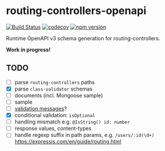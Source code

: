 # routing-controllers-openapi
[![Build Status](https://travis-ci.org/epiphone/routing-controllers-openapi.svg?token=LxSHquEwyhSfU8JddMyx&branch=master)](https://travis-ci.com/epiphone/routing-controllers-openapi) [![codecov](https://codecov.io/gh/epiphone/routing-controllers-openapi/branch/master/graph/badge.svg)](https://codecov.io/gh/epiphone/routing-controllers-openapi) [![npm version](https://badge.fury.io/js/routing-controllers-openapi.svg)](https://badge.fury.io/js/routing-controllers-openapi)

Runtime OpenAPI v3 schema generation for routing-controllers.

**Work in progress!**

## TODO
- [ ] parse `routing-controllers` paths
- [x] parse `class-validator` schemas
- [ ] documents (incl. Mongoose sample)
- [ ] sample
- [ ] [validation messages](https://github.com/pleerock/class-validator#validation-messages)?
- [x] conditional validation: `isOptional`
- [ ] handling mismatch e.g. `@IsString() id: number`
- [ ] response values, content-types
- [ ] handle regexp suffix in path params, e.g. `/users/:id(\d+)` https://expressjs.com/en/guide/routing.html
